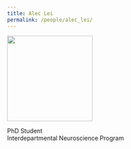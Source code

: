 ```yaml
---
title: Alec Lei
permalink: /people/alec_lei/
---
```


<img width="200" src="{{site.baseurl}}/rock.jpg">

PhD Student <br>
Interdepartmental Neuroscience Program
